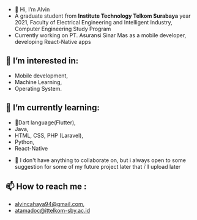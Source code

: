 - 👋 Hi, I’m Alvin
- A graduate student from **Institute Technology Telkom Surabaya** year 2021, Faculty of Electrical Engineering and Intelligent Industry, Computer Engineering Study Program
- Currently working on PT. Asuransi Sinar Mas as a mobile developer, developing React-Native apps
## 👀 I’m interested in:
* Mobile development,
* Machine Learning,
* Operating System.
## 🌱 I’m currently learning:
* 🎯Dart language(Flutter),
* Java,
* HTML, CSS, PHP (Laravel),
* Python,
* React-Native

- 💞️ I don't have anything to collaborate on, but i always open to some suggestion for some of my future project later that i'll upload later
## 📫 How to reach me :
* alvincahaya94@gmail.com,
* atamadoc@ittelkom-sby.ac.id

<!---
A9T9C/A9T9C is a ✨ special ✨ repository because its `README.md` (this file) appears on your GitHub profile.
You can click the Preview link to take a look at your changes.
--->
